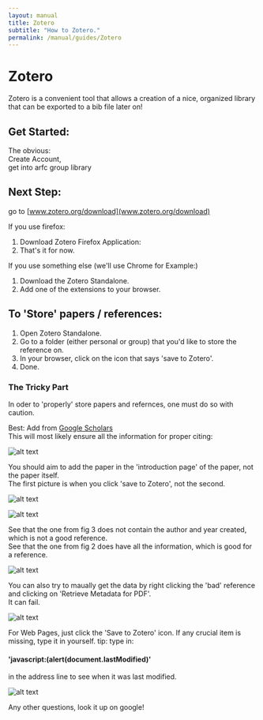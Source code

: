 ```yaml
---
layout: manual
title: Zotero
subtitle: "How to Zotero."
permalink: /manual/guides/Zotero
---
```


# Zotero
Zotero is a convenient tool that allows a creation
of a nice, organized library that can be exported to
a bib file later on!


## Get Started:
The obvious:  
Create Account,  
get into arfc group library   
    
## Next Step:

go to [www.zotero.org/download](www.zotero.org/download)

If you use firefox:  
1. Download Zotero Firefox Application:  
2. That's it for now.  


If you use something else (we'll use Chrome for Example:)  
1. Download the Zotero Standalone.  
2. Add one of the extensions to your browser.  

## To 'Store' papers / references:

1. Open Zotero Standalone.  
2. Go to a folder (either personal or group) that you'd like to store the reference on.  
3. In your browser, click on the icon that says 'save to Zotero'.  
4. Done.  

### The Tricky Part
In oder to 'properly' store papers and refernces, one must do so with caution.  

Best: Add from [Google Scholars](scholar.google.com)  
This will most likely ensure all the information for proper citing:  

![alt text](https://github.com/arfc/arfc.github.io/tree/source/manual/guides/images/Zotero/1.png "1")

You should aim to add the paper in the 'introduction page' of the paper, not the paper itself.  
The first picture is when you click 'save to Zotero', not the second.  

![alt text](https://github.com/arfc/arfc.github.io/tree/source/manual/guides/images/Zotero/2.png "2")  

![alt text](https://github.com/arfc/arfc.github.io/tree/source/manual/guides/images/Zotero/3.png "3")  

See that the one from fig 3 does not contain the author and year created, which is not a good reference.  
See that the one from fig 2 does have all the information, which is good for a reference.   

![alt text](https://github.com/arfc/arfc.github.io/tree/source/manual/guides/images/Zotero/4.png "4")  

You can also try to maually get the data by right clicking the 'bad' reference and clicking on 
'Retrieve Metadata for PDF'.  
It can fail.  

![alt text](https://github.com/arfc/arfc.github.io/tree/source/manual/guides/images/Zotero/5.png "5")  

For Web Pages, just click the 'Save to Zotero' icon.
If any crucial item is missing, type it in yourself.
tip: type in:  

#### 'javascript:(alert(document.lastModified)'  

 in the address line to see when it was last modified.  

![alt text](https://github.com/arfc/arfc.github.io/tree/source/manual/guides/images/Zotero/6.png "6")  

Any other questions, look it up on google!


